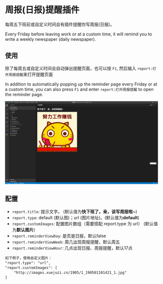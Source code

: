 # 周报(日报)提醒插件

每周五下班前或自定义时间会有插件提醒你写周报(日报)。

Every Friday before leaving work or at a custom time, it will remind you to write a weekly newspaper (daily newspaper).

## 使用

除了每周五或自定义时间会自动弹出提醒页面，也可以按 `F1`, 然后输入 `report:打开周报提醒`来打开提醒页面

In addition to automatically popping up the reminder page every Friday or at a custom time, you can also press `F1` and enter `report:打开周报提醒` to open the reminder page.

![usage](images/usage.png)

## 配置

- `report.title`: 提示文字。 (默认值为**快下班了，亲，该写周报啦~**)
- `report.type`: default (默认图)；url (图片地址)。(默认值为**default**)
- `report.customImages`: 配置图片数组（需要搭配 report.type 为 url） (默认值为**默认图片**)
- `report.reminderViewDay`: 是否是日报，默认false
- `report.reminderViewWeek`: 周几出现周报提醒，默认周五
- `report.reminderViewHour`: 几点出现日报、周报提醒，默认17点

```
如下例子，使用自定义图片：
"report.type": "url",
"report.customImages": [
    "http://images.xuejuzi.cn/1905/1_190501101421_1.jpg"
]
```

